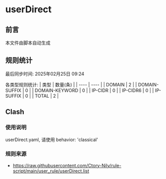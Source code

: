 # userDirect

## 前言
本文件由脚本自动生成

## 规则统计
最后同步时间: 2025年02月25日 09:24

各类型规则统计:
| 类型 | 数量(条)  | 
| ---- | ----  |
| DOMAIN | 2 | 
| DOMAIN-SUFFIX | 0 | 
| DOMAIN-KEYWORD | 0 | 
| IP-CIDR | 0 | 
| IP-CIDR6 | 0 | 
| IP-SUFFIX | 0 | 
| TOTAL | 2 | 
## Clash 
### 使用说明 
userDirect.yaml, 请使用 behavior: 'classical' 
### 规则来源 
- https://raw.githubusercontent.com/Ctory-Nily/rule-script/main/user_rule/userDirect.list 
